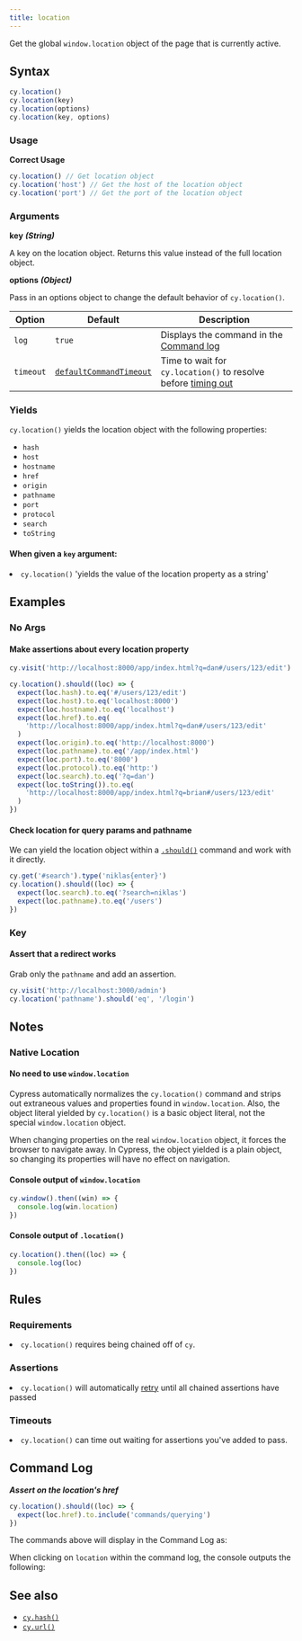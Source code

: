 ```yaml
---
title: location
---
```


Get the global `window.location` object of the page that is currently active.

## Syntax

```javascript
cy.location()
cy.location(key)
cy.location(options)
cy.location(key, options)
```

### Usage

**<Icon name="check-circle" color="green"></Icon> Correct Usage**

```javascript
cy.location() // Get location object
cy.location('host') // Get the host of the location object
cy.location('port') // Get the port of the location object
```

### Arguments

**<Icon name="angle-right"></Icon> key** **_(String)_**

A key on the location object. Returns this value instead of the full location object.

**<Icon name="angle-right"></Icon> options** **_(Object)_**

Pass in an options object to change the default behavior of `cy.location()`.

| Option    | Default                                                              | Description                                                                              |
| --------- | -------------------------------------------------------------------- | ---------------------------------------------------------------------------------------- |
| `log`     | `true`                                                               | Displays the command in the [Command log](/guides/core-concepts/test-runner#Command-Log) |
| `timeout` | [`defaultCommandTimeout`](/guides/references/configuration#Timeouts) | Time to wait for `cy.location()` to resolve before [timing out](#Timeouts)               |

### Yields [<Icon name="question-circle"/>](introduction-to-cypress#Subject-Management)

`cy.location()` yields the location object with the following properties:

- `hash`
- `host`
- `hostname`
- `href`
- `origin`
- `pathname`
- `port`
- `protocol`
- `search`
- `toString`

#### When given a `key` argument:

<List><li>`cy.location()` 'yields the value of the location property as a string' </li></List>

## Examples

### No Args

#### Make assertions about every location property

```javascript
cy.visit('http://localhost:8000/app/index.html?q=dan#/users/123/edit')

cy.location().should((loc) => {
  expect(loc.hash).to.eq('#/users/123/edit')
  expect(loc.host).to.eq('localhost:8000')
  expect(loc.hostname).to.eq('localhost')
  expect(loc.href).to.eq(
    'http://localhost:8000/app/index.html?q=dan#/users/123/edit'
  )
  expect(loc.origin).to.eq('http://localhost:8000')
  expect(loc.pathname).to.eq('/app/index.html')
  expect(loc.port).to.eq('8000')
  expect(loc.protocol).to.eq('http:')
  expect(loc.search).to.eq('?q=dan')
  expect(loc.toString()).to.eq(
    'http://localhost:8000/app/index.html?q=brian#/users/123/edit'
  )
})
```

#### Check location for query params and pathname

We can yield the location object within a [`.should()`](/api/commands/should) command and work with it directly.

```javascript
cy.get('#search').type('niklas{enter}')
cy.location().should((loc) => {
  expect(loc.search).to.eq('?search=niklas')
  expect(loc.pathname).to.eq('/users')
})
```

### Key

#### Assert that a redirect works

Grab only the `pathname` and add an assertion.

```javascript
cy.visit('http://localhost:3000/admin')
cy.location('pathname').should('eq', '/login')
```

## Notes

### Native Location

#### No need to use `window.location`

Cypress automatically normalizes the `cy.location()` command and strips out extraneous values and properties found in `window.location`. Also, the object literal yielded by `cy.location()` is a basic object literal, not the special `window.location` object.

When changing properties on the real `window.location` object, it forces the browser to navigate away. In Cypress, the object yielded is a plain object, so changing its properties will have no effect on navigation.

#### Console output of `window.location`

```javascript
cy.window().then((win) => {
  console.log(win.location)
})
```

<DocsImage src="/img/api/location/window-location-object-printed-in-console-log.png" alt="Console.log of window.location" ></DocsImage>

#### Console output of `.location()`

```javascript
cy.location().then((loc) => {
  console.log(loc)
})
```

<DocsImage src="/img/api/location/special-cypress-location-object-logged-in-console-output.png" alt="Console Log of Cypress location command" ></DocsImage>

## Rules

### Requirements [<Icon name="question-circle"/>](introduction-to-cypress#Chains-of-Commands)

<List><li>`cy.location()` requires being chained off of `cy`.</li></List>

### Assertions [<Icon name="question-circle"/>](introduction-to-cypress#Assertions)

<List><li>`cy.location()` will automatically [retry](/guides/core-concepts/retry-ability) until all chained assertions have passed</li></List>

### Timeouts [<Icon name="question-circle"/>](introduction-to-cypress#Timeouts)

<List><li>`cy.location()` can time out waiting for assertions you've added to pass.</li></List>

## Command Log

**_Assert on the location's href_**

```javascript
cy.location().should((loc) => {
  expect(loc.href).to.include('commands/querying')
})
```

The commands above will display in the Command Log as:

<DocsImage src="/img/api/location/make-assertion-about-location-url-in-tests.png" alt="Command Log of Cypress location command" ></DocsImage>

When clicking on `location` within the command log, the console outputs the following:

<DocsImage src="/img/api/location/location-object-in-console-log.png" alt="Console Log of Cypress location command" ></DocsImage>

## See also

- [`cy.hash()`](/api/commands/hash)
- [`cy.url()`](/api/commands/url)
